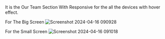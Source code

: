 It is the Our Team Section With Responsive for the all the devices with hover effect.


For The Big Screen
![Screenshot 2024-04-16 090928](https://github.com/CodeWithLoremHacker/Our-Team-Section/assets/166585813/23a2b9cc-35b5-44d5-b910-d44c0b7e71e1)


For the Small Screen
![Screenshot 2024-04-16 091018](https://github.com/CodeWithLoremHacker/Our-Team-Section/assets/166585813/5b6a674c-10ec-43ca-b8e6-7f706f55eb39)
